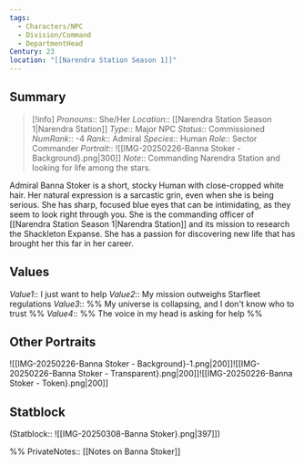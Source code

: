 ```yaml
---
tags:
  - Characters/NPC
  - Division/Command
  - DepartmentHead
Century: 23
location: "[[Narendra Station Season 1]]"
---
```

## Summary

> [!info] 
> *Pronouns*:: She/Her
> *Location*:: [[Narendra Station Season 1|Narendra Station]]
> *Type*::  Major NPC
> *Status*:: Commissioned
> *NumRank*:: -4
> *Rank*:: Admiral
> *Species*:: Human
> *Role*:: Sector Commander
> *Portrait*:: ![[IMG-20250226-Banna Stoker - Background}.png|300]]
> *Note*:: Commanding Narendra Station and looking for life among the stars.

Admiral Banna Stoker is a short, stocky Human with close-cropped white hair. Her natural expression is a sarcastic grin, even when she is being serious. She has sharp, focused blue eyes that can be intimidating, as they seem to look right through you. She is the commanding officer of [[Narendra Station Season 1|Narendra Station]] and its mission to research the Shackleton Expanse. She has a passion for discovering new life that has brought her this far in her career.
## Values
*Value1*:: I just want to help
*Value2*:: My mission outweighs Starfleet regulations
*Value3*:: %% My universe is collapsing, and I don't know who to trust %% 
*Value4*:: %% The voice in my head is asking for help %%
## Other Portraits
![[IMG-20250226-Banna Stoker - Background}-1.png|200]]![[IMG-20250226-Banna Stoker - Transparent}.png|200]]![[IMG-20250226-Banna Stoker - Token}.png|200]]

## Statblock
(Statblock:: ![[IMG-20250308-Banna Stoker}.png|397]])

%%
PrivateNotes:: [[Notes on Banna Stoker]]